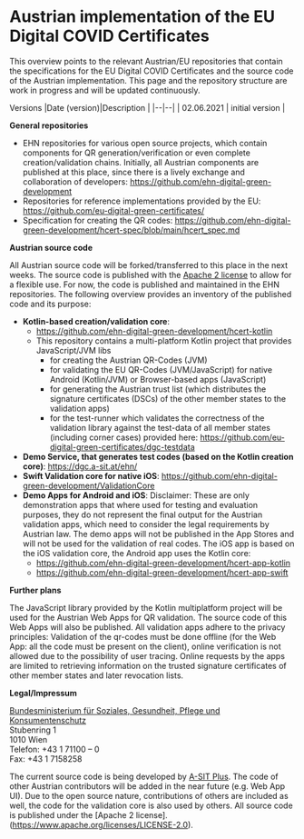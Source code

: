 

# Austrian implementation of the EU Digital COVID Certificates

This overview points to the relevant Austrian/EU repositories that contain the specifications for the EU Digital COVID Certificates and the source code of the Austrian implementation. This page and the repository structure are work in progress and will be updated continuously.

Versions
|Date (version)|Description |
|--|--|
| 02.06.2021 | initial version |


**General repositories**

* EHN repositories for various open source projects, which contain components for QR generation/verification or even complete creation/validation chains. Initially, all Austrian components are published at this place, since there is a lively exchange and collaboration of developers: https://github.com/ehn-digital-green-development
* Repositories for reference implementations provided by the EU: https://github.com/eu-digital-green-certificates/
* Specification for creating the QR codes: https://github.com/ehn-digital-green-development/hcert-spec/blob/main/hcert_spec.md

**Austrian source code**

All Austrian source code will be forked/transferred to this place in the next weeks. The source code is published with the [Apache 2 license](https://www.apache.org/licenses/LICENSE-2.0) to allow for a flexible use. For now, the code is published and maintained in the EHN repositories. The following overview provides an inventory of the published code and its purpose:

* **Kotlin-based creation/validation core**: 
	* https://github.com/ehn-digital-green-development/hcert-kotlin
	* This repository contains a multi-platform Kotlin project that provides JavaScript/JVM libs
		* for creating the Austrian QR-Codes (JVM)
		* for validating the EU QR-Codes (JVM/JavaScript) for native Android (Kotlin/JVM) or Browser-based apps (JavaScript)
        * for generating the Austrian trust list (which distributes the signature certificates (DSCs) of the other member states to the validation apps)
        * for the test-runner which validates the correctness of the validation library against the test-data of all member states (including corner cases) provided here: https://github.com/eu-digital-green-certificates/dgc-testdata 
*   **Demo Service, that generates test codes (based on the Kotlin creation core)**: https://dgc.a-sit.at/ehn/
*   **Swift Validation core for native iOS**: https://github.com/ehn-digital-green-development/ValidationCore
*   **Demo Apps for Android and iOS**: Disclaimer: These are only demonstration apps that where used for testing and evaluation purposes, they do not represent the final output for the Austrian validation apps, which need to consider the legal requirements by Austrian law. The demo apps will not be published in the App Stores and will not be used for the validation of real codes. The iOS app is based on the iOS validation core, the Android app uses the Kotlin core:
	* https://github.com/ehn-digital-green-development/hcert-app-kotlin
	* https://github.com/ehn-digital-green-development/hcert-app-swift

**Further plans**

The JavaScript library provided by the Kotlin multiplatform project will be used for the Austrian Web Apps for QR validation. The source code of this Web Apps will also be published. All validation apps adhere to the privacy principles: Validation of the qr-codes must be done offline (for the Web App: all the code must be present on the client), online verification is not allowed due to the possibility of user tracing. Online requests by the apps are limited to retrieving information on the trusted signature certificates of other member states and later revocation lists.

**Legal/Impressum**

[Bundesministerium für Soziales, Gesundheit, Pflege und Konsumentenschutz](https://www.sozialministerium.at/)  
Stubenring 1  
1010 Wien  
Telefon: +43 1 71100 – 0  
Fax: +43 1 7158258  

The current source code is being developed by [A-SIT Plus](https://www.a-sit.at/kooperationen/a-sit-plus/). The code of other Austrian contributors will be added in the near future (e.g. Web App UI). Due to the open source nature, contributions of others are included as well, the code for the validation core is also used by others. All source code is published under the [Apache 2 license].(https://www.apache.org/licenses/LICENSE-2.0). 
